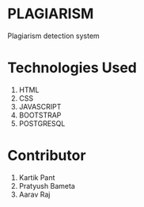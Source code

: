 # PLAGIARISM

Plagiarism detection system 





# Technologies Used 

1. HTML
2. CSS
3. JAVASCRIPT
4. BOOTSTRAP
5. POSTGRESQL




# Contributor 

1. Kartik Pant
2. Pratyush Bameta
3. Aarav Raj 
